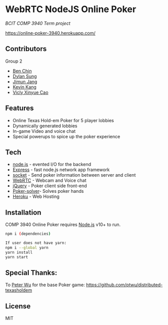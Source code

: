 # WebRTC NodeJS Online Poker
_BCIT COMP 3940 Term project_

https://online-poker-3940.herokuapp.com/
## Contributors
Group 2
- [Ben Chin]
- [Dylan Sung]
- [Jimun Jang]
- [Kevin Kang]
- [Vicly Xinyue Cao]

## Features

- Online Texas Hold-em Poker for 5 player lobbies
- Dynamically generated lobbies
- In-game Video and voice chat
- Special powerups to spice up the poker experience


## Tech

- [node.js] - evented I/O for the backend
- [Express] - fast node.js network app framework
- [socket] - Send poker information between server and client
- [WebRTC] - Webcam and Voice chat
- [jQuery] - Poker client side front-end 
- [Poker-solver]- Solves poker hands
- [Heroku] - Web Hosting


## Installation

COMP 3940 Online Poker requires [Node.js](https://nodejs.org/) v10+ to run.


```sh
npm i (dependencies)

If user does not have yarn:
npm i --global yarn
yarn install
yarn start
```

## Special Thanks:
To [Peter Wu] for the base Poker game:
https://github.com/ptwu/distributed-texasholdem
## License

MIT

   [node.js]: <http://nodejs.org>
   [jQuery]: <http://jquery.com>
   [express]: <http://expressjs.com>
   [socket]: <https://socket.io/>
   [WebRTC]: <https://webrtc.org/>
   [Poker-solver]: <https://github.com/goldfire/pokersolver>
   [Heroku]: <https://www.heroku.com/>
   
   [Kevin Kang]: <https://github.com/keyuka>
   [Ben Chin]: <https://github.com/BenJChin>
   [Dylan Sung]:<https://github.com/dys907>
   [Vicly Xinyue Cao]:<https://github.com/ViclyC>
   [Jimun Jang]: <https://github.com/Jimun-J>
   
   [Peter Wu]: <https://github.com/ptwu/>
